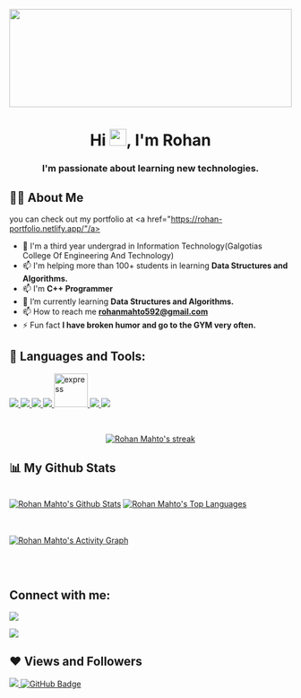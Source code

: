 <a href="#"><img  width="100%" height="175px" src="https://i.imgur.com/iXuL1HG.png" height="175px"/></a>

<h1 align="center">Hi <img src="https://raw.githubusercontent.com/MartinHeinz/MartinHeinz/master/wave.gif" width="30px">, I'm Rohan</h1>
<h3 align="center">I'm passionate about learning new technologies.</h3>


## 🙋‍♂️ About Me
you can check out my portfolio at <a href="https://rohan-portfolio.netlify.app/"/a>

- 🚀 I'm a third year undergrad in Information Technology(Galgotias College Of Engineering And Technology)
- 📫 I'm helping more than 100+ students in learning **Data Structures and Algorithms.**
- 📫 I'm **C++ Programmer**
- 🌱 I’m currently learning **Data Structures and Algorithms.**
- 📫 How to reach me **rohanmahto592@gmail.com**
- ⚡ Fun fact **I have broken humor and go to the GYM very often.**

## 🚀 Languages and Tools:

<p align="left"> 
    <a href="https://www.c++.com" target="_blank"> <img src="https://img.icons8.com/ios-filled/50/000000/c-plus-plus-logo.png"/> </a>
    <a href="https://www.python.org/" target="_blank"> <img src="https://img.icons8.com/color/48/000000/python--v1.png"/> </a>
    <a href="https://www.w3.org/html/" target="_blank"> <img src="https://img.icons8.com/color/48/000000/html-5.png"/> </a> 
    <a href="https://www.w3schools.com/css/" target="_blank"> <img src="https://img.icons8.com/color/48/000000/css3.png"/> </a> 
     <a href="https://reactjs.org" target="_blank"> <img src="https://www.vectorlogo.zone/logos/reactjs/reactjs-ar21.svg" alt="express" width="60" height="60"/> </a>
    <a href="https://getbootstrap.com" target="_blank"> <img src="https://img.icons8.com/color/48/000000/bootstrap.png"/> </a>  
<!--     <a style="padding-right:8px;" href="https://nodejs.org" target="_blank"> <img src="https://img.icons8.com/color/48/000000/nodejs.png"/> </a>  -->
    <a style="padding-right:8px;" href="https://www.mysql.com/" target="_blank"> <img src="https://img.icons8.com/fluent/50/000000/mysql-logo.png"/> </a>
<!--     <a href="https://www.mongodb.com/" target="_blank"> <img src="https://raw.githubusercontent.com/devicons/devicon/master/icons/mongodb/mongodb-original-wordmark.svg" alt="mongodb" width="48" height="48"/> </a>  -->
<!--     <a href="https://expressjs.com" target="_blank"> <img src="https://raw.githubusercontent.com/devicons/devicon/master/icons/express/express-original-wordmark.svg" alt="express" width="40" height="40"/> </a> -->
    
</p>

<!-- [![React Badge](https://img.shields.io/badge/-React-61DBFB?style=for-the-badge&labelColor=black&logo=react&logoColor=61DBFB)](#)  [![Javascript Badge](https://img.shields.io/badge/-Javascript-F0DB4F?style=for-the-badge&labelColor=black&logo=javascript&logoColor=F0DB4F)](#) [![Typescript Badge](https://img.shields.io/badge/-Typescript-007acc?style=for-the-badge&labelColor=black&logo=typescript&logoColor=007acc)](#) [![Nodejs Badge](https://img.shields.io/badge/-Nodejs-3C873A?style=for-the-badge&labelColor=black&logo=node.js&logoColor=3C873A)](#) [![GraphQL Badge](https://img.shields.io/badge/-GraphQl-e535ab?style=for-the-badge&labelColor=black&logo=node.js&logoColor=e535ab)](#) -->
<br/>

<p align="center">
    <a href="https://github.com/rohanmahto592/github-readme-streak-stats">
        <img title="🔥 Get streak stats for your profile at git.io/streak-stats" alt="Rohan Mahto's streak" src="https://github-readme-streak-stats.herokuapp.com/?user=rohanmahto592&theme=black-ice&hide_border=true&stroke=0000&background=060A0CD0"/>
    </a>
</p>

## 📊 My Github Stats

  <br/>
    <a href="https://github.com/rohanmahto592/github-readme-stats"><img alt="Rohan Mahto's Github Stats" src="https://github-readme-stats.vercel.app/api?username=rohanmahto592&show_icons=true&count_private=true&theme=react&hide_border=true&bg_color=0D1117" /></a>
  <a href="https://github.com/rohanmahto592/github-readme-stats"><img alt="Rohan Mahto's Top Languages" src="https://github-readme-stats.vercel.app/api/top-langs/?username=rohanmahto592&langs_count=8&count_private=true&layout=compact&theme=react&hide_border=true&bg_color=0D1117" /></a>
  <br/>
  


<br/>
<br/>

<a href="https://github.com/rohanmahto592/github-readme-activity-graph"><img alt="Rohan Mahto's Activity Graph" src="https://activity-graph.herokuapp.com/graph?username=rohanmahto592&bg_color=0D1117&color=5BCDEC&line=5BCDEC&point=FFFFFF&hide_border=true" /></a>

<br/>
<br/>

## Connect with me:
<p align="left">

<a href = "https://www.linkedin.com/in/rohan-mahto-619a491aa"><img src="https://img.icons8.com/fluent/48/000000/linkedin.png"/></a>

<a href = "https://www.instagram.com/rohan_mahto_/"><img src="https://img.icons8.com/fluent/48/000000/instagram-new.png"/></a>
</p>

## ❤ Views and Followers
<a href="https://github.com/Meghna-DAS/github-profile-views-counter">
    <img src="https://komarev.com/ghpvc/?username=rohanmahto592">
</a>
<a href="https://github.com/rohanmahto592?tab=followers"><img src="https://img.shields.io/github/followers/rohanmahto592?label=Followers&style=social" alt="GitHub Badge"></a>
